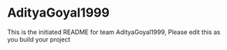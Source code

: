 # AdityaGoyal1999
This is the initiated README for team AdityaGoyal1999, Please edit this as you build your project
